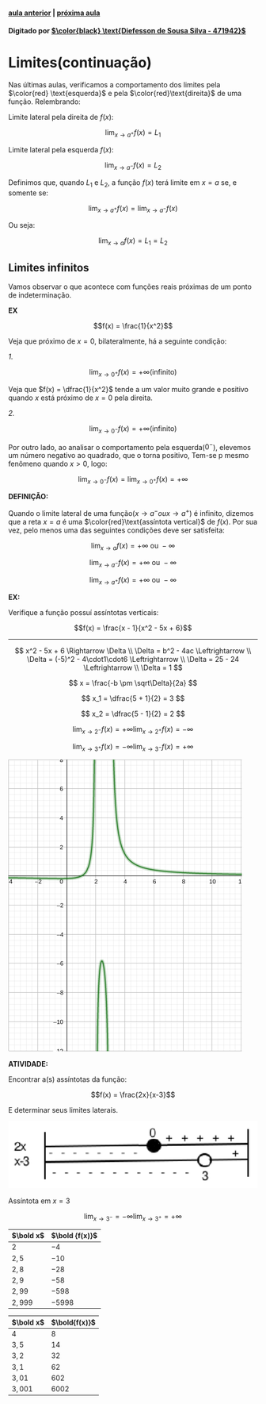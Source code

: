 ﻿ <script>
  MathJax = {
    tex: {inlineMath: [['$', '$'], ['\\(', '\\)']]}
  };
  </script>
  <script id="MathJax-script" async src="https://cdn.jsdelivr.net/npm/mathjax@3/es5/tex-chtml.js"></script>
  
   <script src="https://cdn.jsdelivr.net/npm/mermaid@8.4.0/dist/mermaid.min.js"></script>
 <script>mermaid.initialize({startOnLoad:true});</script>

#### [aula anterior](./03-09-19-limites-e-derrivadas.html) |  [próxima aula](./10-09-19-calculos-usando-propriedades-dos-limites.html)

#### Digitado por [$\color{black} \text{Diefesson de Sousa Silva - 471942}$](mailto://diefesson.so@gmail.com)

# Limites(continuação)

Nas últimas aulas, verificamos a comportamento dos limites pela $\color{red} \text{esquerda}$ e pela $\color{red}\text{direita}$ de uma função. Relembrando:

Limite lateral pela direita de $f(x)$:

$$\lim_{x \rightarrow a^+}f(x) = L_1$$

Limite lateral pela esquerda $f(x)$:

$$\lim_{x \rightarrow a^-}f(x) = L_2$$

Definimos que, quando $L_1$ e $L_2$, a função $f(x)$ terá limite em $x = a$ se, e somente se:

$$\lim_{x \rightarrow a^+}f(x) = \lim_{x \rightarrow a^-}f(x)$$

Ou seja:

$$\lim_{x \rightarrow a}f(x) = L_1 = L_2$$

## Limites infinitos

Vamos observar o que acontece com funções reais próximas de um ponto de indeterminação.

**EX**

$$f(x) = \frac{1}{x^2}$$

Veja que próximo de $x = 0$, bilateralmente, há a seguinte condição:

*1.*

$$\lim_{x \rightarrow 0^+}f(x) = +\infty (\text{infinito})$$

Veja que $f(x) = \dfrac{1}{x^2}$ tende a um valor muito grande e positivo quando $x$ está próximo de $x = 0$ pela direita.

*2.*

$$\lim_{x \rightarrow 0^-}f(x) = +\infty(\text{infinito})$$

Por outro lado, ao analisar o comportamento pela esquerda($0^-$), elevemos um número negativo ao quadrado, que o torna positivo, Tem-se p mesmo fenômeno quando $x > 0$, logo:

$$\lim_{x \rightarrow 0^-}f(x) = \lim_{x \rightarrow 0^+}f(x) = +\infty$$

**DEFINIÇÃO:**

Quando o limite lateral de uma função($x \rightarrow a^- ou x \rightarrow a^+$) é infinito, dizemos que a reta $x = a$ é uma $\color{red}\text{assíntota vertical}$ de $f(x)$. Por sua vez, pelo menos uma das seguintes condições deve ser satisfeita:

$$\lim_{x \rightarrow a}f(x) = +\infty \text{ ou } -\infty$$

$$\lim_{x \rightarrow a^-}f(x) = +\infty \text{ ou } -\infty$$

$$\lim_{x \rightarrow a^+}f(x) = +\infty \text{ ou } -\infty$$

**EX:**

Verifique a função possuí assíntotas verticais:

$$f(x) = \frac{x - 1}{x^2 - 5x + 6}$$

---

$$
x^2 - 5x + 6 \Rightarrow \Delta \\
\Delta = b^2 - 4ac \Leftrightarrow \\
\Delta = (-5)^2 - 4\cdot1\cdot6 \Leftrightarrow \\
\Delta = 25 - 24 \Leftrightarrow \\
\Delta = 1
$$

$$
x = \frac{-b \pm \sqrt\Delta}{2a}
$$

$$
x_1 = \dfrac{5 + 1}{2} = 3
$$

$$
x_2 = \dfrac{5 - 1}{2} = 2
$$

$$
\lim_{x \rightarrow 2^-} f(x) = + \infty
\lim_{x \rightarrow 2^+} f(x) = - \infty
$$

$$
\lim_{x \rightarrow 3^+} f(x) = - \infty
\lim_{x \rightarrow 3^-} f(x) = + \infty
$$

![função 2](./img/funcao-2.png)

**ATIVIDADE:**

Encontrar a(s) assíntotas da função:

$$f(x) = \frac{2x}{x-3}$$

E determinar seus limites laterais.

![gráfico 1](./img/grafico-1.png)

Assíntota em $x = 3$

$$\lim_{x \rightarrow 3^-} = -\infty \lim_{x \rightarrow 3^+} = +\infty$$

$\bold x$ | $\bold {f(x)}$
-|-
$2$     | $-4$
$2,5$   | $-10$
$2,8$   | $-28$
$2,9$   | $-58$
$2,99$  | $-598$
$2,999$ | $-5998$

$\bold x$ | $\bold{f(x)}$
-|-
$4$     | $8$
$3,5$   | $14$
$3,2$   | $32$
$3,1$   | $62$
$3,01$  | $602$
$3,001$ | $6002$
